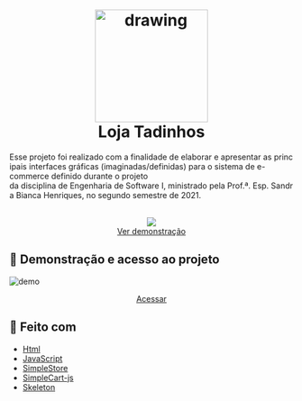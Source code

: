 <h1 align="center"><img src="https://user-images.githubusercontent.com/90652800/183514511-21aad576-78d3-4c83-a336-e7236ba2481b.png" alt="drawing" width="200"/> <br> Loja Tadinhos  </h1>
Esse projeto foi realizado com a finalidade de elaborar e apresentar as principais interfaces gráficas (imaginadas/definidas) para o sistema de e-commerce definido durante o projeto da disciplina de Engenharia de Software I, ministrado pela Prof.ª. Esp. Sandra Bianca Henriques, no segundo semestre de 2021.
<p align="center">
   <br>
   <img src="http://img.shields.io/static/v1?label=STATUS&message=CONCLUIDO&color=GREEN&style=for-the-badge"/>
   <br>
   <a href="https://enzogms.github.io/loja/">Ver demonstração</a>
</p>


## 📁 Demonstração e acesso ao projeto
![demo](https://user-images.githubusercontent.com/90652800/183522735-a0c63e8c-d260-4314-a09a-ef90fba1de24.gif)
<p align="center">
<a href="https://enzogms.github.io/loja/">Acessar</a>
</p>


## :construction_worker: Feito com
 - [Html](https://html.spec.whatwg.org/multipage/)
 - [JavaScript](https://developer.mozilla.org/en-US/docs/Web/JavaScript)
 - [SimpleStore](http://chrisdiana.github.io/simplestore/)
 - [SimpleCart-js](https://github.com/wojodesign/simplecart-js)
 - [Skeleton](http://getskeleton.com/)
